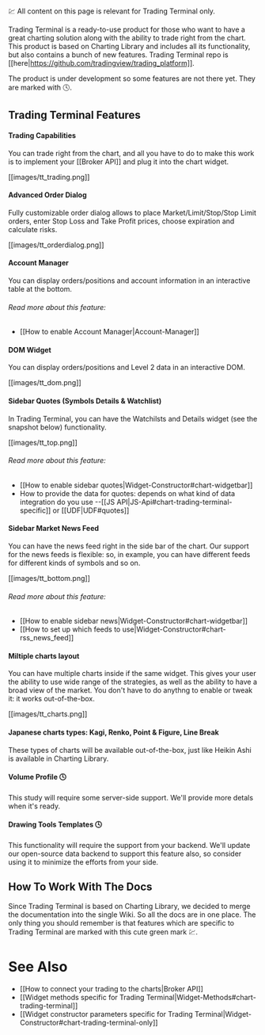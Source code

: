 :chart: All content on this page is relevant for Trading Terminal only.

Trading Terminal is a ready-to-use product for those who want to have a great charting solution along with the ability to trade right from the chart. This product is based on Charting Library and includes all its functionality, but also contains a bunch of new features. Trading Terminal repo is [[here|https://github.com/tradingview/trading_platform]].

The product is under development so some features are not there yet. They are marked with :clock4:.

## Trading Terminal Features

#### Trading Capabilities
You can trade right from the chart, and all you have to do to make this work is to implement your [[Broker API]] and plug it into the chart widget.

[[images/tt_trading.png]]

#### Advanced Order Dialog
Fully customizable order dialog allows to place Market/Limit/Stop/Stop Limit orders, enter Stop Loss and Take Profit prices,
choose expiration and calculate risks.

[[images/tt_orderdialog.png]]

#### Account Manager
You can display orders/positions and account information in an interactive table at the bottom.

###### Read more about this feature:
  * [[How to enable Account Manager|Account-Manager]]

#### DOM Widget
You can display orders/positions and Level 2 data in an interactive DOM.

[[images/tt_dom.png]]

#### Sidebar Quotes (Symbols Details & Watchlist)
In Trading Terminal, you can have the Watchilsts and Details widget (see the snapshot below) functionality.

[[images/tt_top.png]]

###### Read more about this feature:
  * [[How to enable sidebar quotes|Widget-Constructor#chart-widgetbar]]
  * How to provide the data for quotes: depends on what kind of data integration do you use --[[JS API|JS-Api#chart-trading-terminal-specific]] or [[UDF|UDF#quotes]]

#### Sidebar Market News Feed
You can have the news feed right in the side bar of the chart. Our support for the news feeds is flexible: so, in example, you can have different feeds for different kinds of symbols and so on.

[[images/tt_bottom.png]]

###### Read more about this feature:
  * [[How to enable sidebar news|Widget-Constructor#chart-widgetbar]]
  * [[How to set up which feeds to use|Widget-Constructor#chart-rss_news_feed]]

#### Miltiple charts layout
You can have multiple charts inside if the same widget. This gives your user the ability to use wide range of the strategies, as well as the ability to have a broad view of the market. You don't have to do anythng to enable or tweak it: it works out-of-the-box.

[[images/tt_charts.png]]

#### Japanese charts types: Kagi, Renko, Point & Figure, Line Break
These types of charts will be available out-of-the-box, just like Heikin Ashi is available in Charting Library.

#### Volume Profile :clock4:
This study will require some server-side support. We'll provide more detals when it's ready.

#### Drawing Tools Templates :clock4:
This functionality will require the support from your backend. We'll update our open-source data backend to support this feature also, so consider using it to minimize the efforts from your side.

## How To Work With The Docs
Since Trading Terminal is based on Charting Library, we decided to merge the documentation into the single Wiki. So all the docs are in one place. The only thing you should remember is that features which are specific to Trading Terminal are marked with this cute green mark :chart:.


# See Also
  * [[How to connect your trading to the charts|Broker API]]
  * [[Widget methods specific for Trading Terminal|Widget-Methods#chart-trading-terminal]]
  * [[Widget constructor parameters specific for Trading Terminal|Widget-Constructor#chart-trading-terminal-only]]
